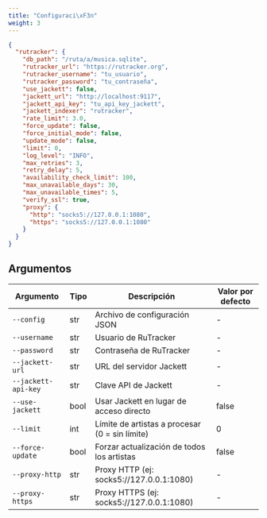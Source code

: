```yaml
---
title: "Configuraci\xF3n"
weight: 3
---
```


```json
{
  "rutracker": {
    "db_path": "/ruta/a/musica.sqlite",
    "rutracker_url": "https://rutracker.org",
    "rutracker_username": "tu_usuario",
    "rutracker_password": "tu_contraseña",
    "use_jackett": false,
    "jackett_url": "http://localhost:9117",
    "jackett_api_key": "tu_api_key_jackett",
    "jackett_indexer": "rutracker",
    "rate_limit": 3.0,
    "force_update": false,
    "force_initial_mode": false,
    "update_mode": false,
    "limit": 0,
    "log_level": "INFO",
    "max_retries": 3,
    "retry_delay": 5,
    "availability_check_limit": 100,
    "max_unavailable_days": 30,
    "max_unavailable_times": 5,
    "verify_ssl": true,
    "proxy": {
      "http": "socks5://127.0.0.1:1080",
      "https": "socks5://127.0.0.1:1080"
    }
  }
}
```

## Argumentos

|Argumento|Tipo|Descripción|Valor por defecto|
|---|---|---|---|
|`--config`|str|Archivo de configuración JSON|-|
|`--username`|str|Usuario de RuTracker|-|
|`--password`|str|Contraseña de RuTracker|-|
|`--jackett-url`|str|URL del servidor Jackett|-|
|`--jackett-api-key`|str|Clave API de Jackett|-|
|`--use-jackett`|bool|Usar Jackett en lugar de acceso directo|false|
|`--limit`|int|Límite de artistas a procesar (0 = sin límite)|0|
|`--force-update`|bool|Forzar actualización de todos los artistas|false|
|`--proxy-http`|str|Proxy HTTP (ej: socks5://127.0.0.1:1080)|-|
|`--proxy-https`|str|Proxy HTTPS (ej: socks5://127.0.0.1:1080)|-|